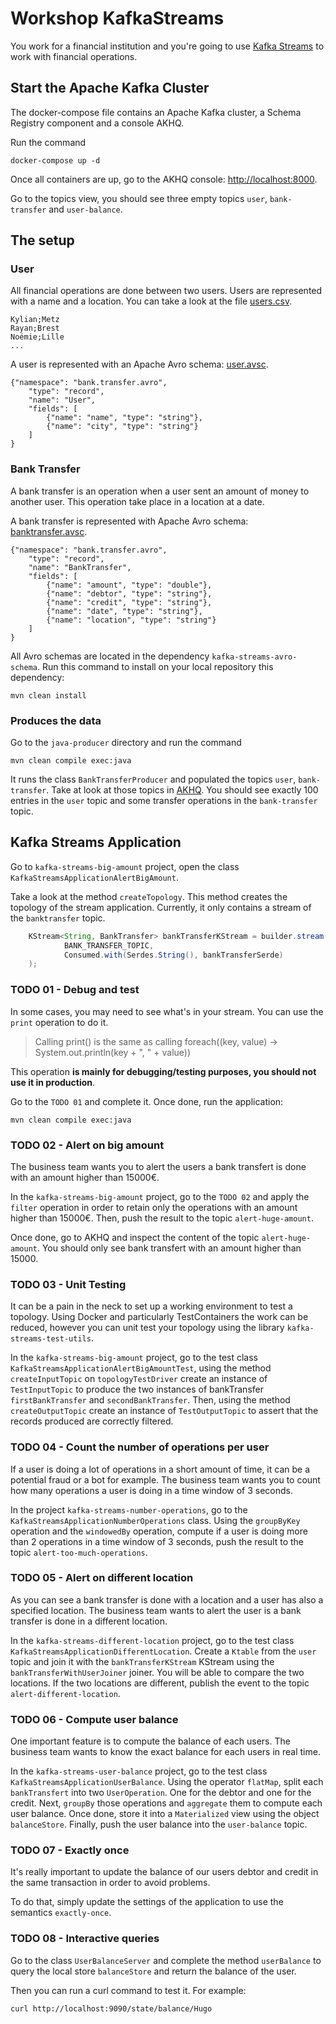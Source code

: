 # Workshop KafkaStreams

You work for a financial institution and you're going to use [Kafka Streams](https://kafka.apache.org/documentation/streams/) to work with financial operations.

## Start the Apache Kafka Cluster

The docker-compose file contains an Apache Kafka cluster, a Schema Registry component and a console AKHQ.

Run the command

```
docker-compose up -d
```

Once all containers are up, go to the AKHQ console: [http://localhost:8000](http://localhost:8000/ui).

Go to the topics view, you should see three empty topics `user`, `bank-transfer` and `user-balance`.

## The setup

### User

All financial operations are done between two users. Users are represented with a name and a location.
You can take a look at the file [users.csv](java-producer/src/main/resources/users.csv).

```
Kylian;Metz
Rayan;Brest
Noémie;Lille
...
```

A user is represented with an Apache Avro schema: [user.avsc](java-producer/src/main/avro/user.avsc).

```
{"namespace": "bank.transfer.avro",
    "type": "record",
    "name": "User",
    "fields": [
        {"name": "name", "type": "string"},
        {"name": "city", "type": "string"}
    ]
}
```

### Bank Transfer

A bank transfer is an operation when a user sent an amount of money to another user.
This operation take place in a location at a date.

A bank transfer is represented with Apache Avro schema: [banktransfer.avsc](java-producer/src/main/avro/banktransfer.avsc).

```
{"namespace": "bank.transfer.avro",
    "type": "record",
    "name": "BankTransfer",
    "fields": [
        {"name": "amount", "type": "double"},
        {"name": "debtor", "type": "string"},
        {"name": "credit", "type": "string"},
        {"name": "date", "type": "string"},
        {"name": "location", "type": "string"}
    ]
}
```

All Avro schemas are located in the dependency `kafka-streams-avro-schema`. Run this command to install on your local repository this dependency:

```
mvn clean install
```

### Produces the data

Go to the `java-producer` directory and run the command

```
mvn clean compile exec:java
```

It runs the class `BankTransferProducer` and populated the topics `user`, `bank-transfer`. Take at look at those topics in [AKHQ](http://localhost:8000/ui/docker-kafka-server/topic).
You should see exactly 100 entries in the `user` topic and some transfer operations in the `bank-transfer` topic.


## Kafka Streams Application

Go to `kafka-streams-big-amount` project, open the class `KafkaStreamsApplicationAlertBigAmount`.

Take a look at the method `createTopology`. This method creates the topology of the stream application.
Currently, it only contains a stream of the `banktransfer` topic.

```java
    KStream<String, BankTransfer> bankTransferKStream = builder.stream(
            BANK_TRANSFER_TOPIC,
            Consumed.with(Serdes.String(), bankTransferSerde)
    );
```

### TODO 01 - Debug and test

In some cases, you may need to see what's in your stream. You can use the `print` operation to do it.

> Calling print() is the same as calling foreach((key, value) -> System.out.println(key + ", " + value))

This operation **is mainly for debugging/testing purposes, you should not use it in production**.

Go to the `TODO 01` and complete it. Once done, run the application:

```
mvn clean compile exec:java
```

### TODO 02 - Alert on big amount

The business team wants you to alert the users a bank transfert is done with an amount higher than 15000€.

In the `kafka-streams-big-amount` project, go to the `TODO 02` and apply the `filter` operation in order to retain only the operations with an amount higher than 15000€.
Then, push the result to the topic `alert-huge-amount`.

Once done, go to AKHQ and inspect the content of the topic `alert-huge-amount`. You should only see bank transfert with an amount higher than 15000.

### TODO 03 - Unit Testing

It can be a pain in the neck to set up a working environment to test a topology. 
Using Docker and particularly TestContainers the work can be reduced, however you can unit test your topology using the library `kafka-streams-test-utils`.

In the `kafka-streams-big-amount` project, go to the test class `KafkaStreamsApplicationAlertBigAmountTest`, using the method `createInputTopic` on `topologyTestDriver` create an instance of `TestInputTopic` to produce the two instances of bankTransfer `firstBankTransfer` and `secondBankTransfer`.
Then, using the method `createOutputTopic` create an instance of `TestOutputTopic` to assert that the records produced are correctly filtered.

### TODO 04 - Count the number of operations per user

If a user is doing a lot of operations in a short amount of time, it can be a potential fraud or a bot for example. The business team wants you to count how many operations a user is doing in a time window of 3 seconds.

In the project `kafka-streams-number-operations`, go to the `KafkaStreamsApplicationNumberOperations` class. 
Using the `groupByKey` operation and the `windowedBy` operation, compute if a user is doing more than 2 operations in a time window of 3 seconds, push the result to the topic `alert-too-much-operations`.

### TODO 05 - Alert on different location

As you can see a bank transfer is done with a location and a user has also a specified location.
The business team wants to alert the user is a bank transfer is done in a different location.

In the `kafka-streams-different-location` project, go to the test class `KafkaStreamsApplicationDifferentLocation`.
Create a `Ktable` from the `user` topic and join it with the `bankTransferKStream` KStream using the `bankTransferWithUserJoiner` joiner.
You will be able to compare the two locations. If the two locations are different, publish the event to the topic `alert-different-location`.

### TODO 06 - Compute user balance

One important feature is to compute the balance of each users. The business team wants to know the exact balance for each users in real time.

In the `kafka-streams-user-balance` project, go to the test class `KafkaStreamsApplicationUserBalance`.
Using the operator `flatMap`, split each `bankTransfert` into two `UserOperation`. One for the debtor and one for the credit.
Next, `groupBy` those operations and `aggregate` them to compute each user balance. Once done, store it into a `Materialized` view using the object `balanceStore`.
Finally, push the user balance into the `user-balance` topic.

### TODO 07 - Exactly once

It's really important to update the balance of our users debtor and credit in the same transaction in order to avoid problems.

To do that, simply update the settings of the application to use the semantics `exactly-once`.

### TODO 08 - Interactive queries

Go to the class `UserBalanceServer` and complete the method `userBalance` to query the local store `balanceStore` and return the balance of the user.

Then you can run a curl command to test it. For example:

```
curl http://localhost:9090/state/balance/Hugo
```
